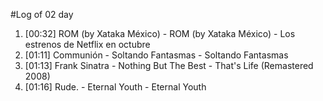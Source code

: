 #Log of 02 day

1. [00:32] ROM (by Xataka México) - ROM (by Xataka México) - Los estrenos de Netflix en octubre
1. [01:11] Communión - Soltando Fantasmas - Soltando Fantasmas
1. [01:13] Frank Sinatra - Nothing But The Best - That's Life (Remastered 2008)
1. [01:16] Rude. - Eternal Youth - Eternal Youth
